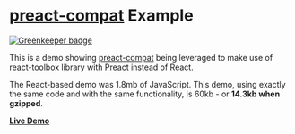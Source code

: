 # [preact-compat] Example

[![Greenkeeper badge](https://badges.greenkeeper.io/developit/preact-compat-example.svg)](https://greenkeeper.io/)

This is a demo showing [preact-compat] being leveraged to make use of [react-toolbox] library with [Preact] instead of React.

The React-based demo was 1.8mb of JavaScript. This demo, using exactly the same code and with the same functionality, is 60kb - or **14.3kb when gzipped**.


**[Live Demo](https://preact-compat-example.surge.sh)**


[preact]: https://github.com/developit/preact
[preact-compat]: https://github.com/developit/preact-compat
[react-toolbox]: https://github.com/react-toolbox/react-toolbox
